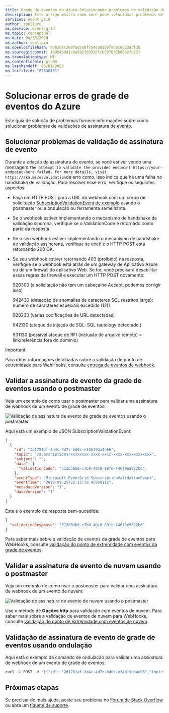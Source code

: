 ```yaml
---
title: Grade de eventos do Azure-Solucionando problemas de validação de assinatura
description: Este artigo mostra como você pode solucionar problemas de validações de assinatura.
services: event-grid
author: spelluru
ms.service: event-grid
ms.topic: conceptual
ms.date: 04/30/2020
ms.author: spelluru
ms.openlocfilehash: a052d4c268fadc60f754630156fe0bc0d33acf3b
ms.sourcegitcommit: 1895459d1c8a592f03326fcb037007b86e2fd22f
ms.translationtype: MT
ms.contentlocale: pt-BR
ms.lasthandoff: 05/01/2020
ms.locfileid: "82630181"
---
```

# <a name="troubleshoot-azure-event-grid-errors"></a>Solucionar erros de grade de eventos do Azure
Este guia de solução de problemas fornece informações sobre como solucionar problemas de validações de assinatura de evento. 


## <a name="troubleshoot-event-subscription-validation"></a>Solucionar problemas de validação de assinatura de evento

Durante a criação da assinatura do evento, se você estiver vendo uma mensagem `The attempt to validate the provided endpoint https://your-endpoint-here failed. For more details, visit https://aka.ms/esvalidation`de erro como, isso indica que há uma falha no handshake de validação. Para resolver esse erro, verifique os seguintes aspectos:

- Faça um HTTP POST para a URL do webhook com um corpo de solicitação [SubscriptionValidationEvent de exemplo](webhook-event-delivery.md#validation-details) usando o postmaster ou a ondulação ou ferramenta semelhante.
- Se o webhook estiver implementando o mecanismo de handshake de validação síncrona, verifique se o ValidationCode é retornado como parte da resposta.
- Se o seu webhook estiver implementando o mecanismo de handshake de validação assíncrona, verifique se você é o HTTP POST está retornando 200 OK.
- Se seu webhook estiver retornando 403 (proibido) na resposta, verifique se o webhook está atrás de um gateway de Aplicativo Azure ou de um firewall do aplicativo Web. Se for, você precisará desabilitar essas regras de firewall e executar um HTTP POST novamente:

  920300 (a solicitação não tem um cabeçalho Accept, podemos corrigir isso)

  942430 (detecção de anomalias de caracteres SQL restritos (args): número de caracteres especiais excedido (12))

  920230 (várias codificações de URL detectadas)

  942130 (ataque de injeção de SQL: SQL tautology detectado.)

  931130 (possível ataque de RFI (inclusão de arquivo remoto) = link/referência fora do domínio)

> [!IMPORTANT]
> Para obter informações detalhadas sobre a validação de ponto de extremidade para WebHooks, consulte [entrega de eventos de webhook](webhook-event-delivery.md).

## <a name="validate-event-grid-event-subscription-using-postman"></a>Validar a assinatura de evento da grade de eventos usando o postmaster
Veja um exemplo de como usar o postmaster para validar uma assinatura de webhook de um evento de grade de eventos: 

![Validação de assinatura de evento de grade de eventos usando o postmaster](./media/troubleshoot-subscription-validation/event-subscription-validation-postman.png)

Aqui está um exemplo de JSON SubscriptionValidationEvent:

```json
[
  {
    "id": "2d1781af-3a4c-4d7c-bd0c-e34b19da4e66",
    "topic": "/subscriptions/xxxxxxxx-xxxx-xxxx-xxxx-xxxxxxxxxxxx",
    "subject": "",
    "data": {
      "validationCode": "512d38b6-c7b8-40c8-89fe-f46f9e9622b6",
    },
    "eventType": "Microsoft.EventGrid.SubscriptionValidationEvent",
    "eventTime": "2018-01-25T22:12:19.4556811Z",
    "metadataVersion": "1",
    "dataVersion": "1"
  }
]
```

Este é o exemplo de resposta bem-sucedida:

```json
{
  "validationResponse": "512d38b6-c7b8-40c8-89fe-f46f9e9622b6"
}
```

Para saber mais sobre a validação de eventos da grade de eventos para WebHooks, consulte [validação do ponto de extremidade com eventos da grade de eventos](webhook-event-delivery.md#endpoint-validation-with-event-grid-events).

## <a name="validate-cloud-event-subscription-using-postman"></a>Validar a assinatura de evento de nuvem usando o postmaster
Veja um exemplo de como usar o postmaster para validar uma assinatura de webhook de um evento de nuvem: 

![Validação de assinatura de evento de nuvem usando o postmaster](./media/troubleshoot-subscription-validation/cloud-event-subscription-validation-postman.png)

Use o método de **Opções http** para validação com eventos de nuvem. Para saber mais sobre a validação de eventos de nuvem para WebHooks, consulte [validação de ponto de extremidade com eventos de nuvem](webhook-event-delivery.md#endpoint-validation-with-event-grid-events).

## <a name="event-grid-event-subscription-validation-using-curl"></a>Validação de assinatura de evento de grade de eventos usando ondulação 
Aqui está o exemplo de comando de ondulação para validar uma assinatura de webhook de um evento de grade de eventos: 

```bash
curl -X POST -d '[{"id": "2d1781af-3a4c-4d7c-bd0c-e34b19da4e66","topic": "/subscriptions/xxxxxxxx-xxxx-xxxx-xxxx-xxxxxxxxxxxx","subject": "","data": {"validationCode": "512d38b6-c7b8-40c8-89fe-f46f9e9622b6"},"eventType": "Microsoft.EventGrid.SubscriptionValidationEvent","eventTime": "2018-01-25T22:12:19.4556811Z", "metadataVersion": "1","dataVersion": "1"}]' -H 'Content-Type: application/json' https://{your-webhook-url.com}
```

## <a name="next-steps"></a>Próximas etapas
Se precisar de mais ajuda, poste seu problema no [Fórum de Stack Overflow](https://stackoverflow.com/questions/tagged/azure-eventgrid) ou abra um [tíquete de suporte](https://azure.microsoft.com/support/options/). 
